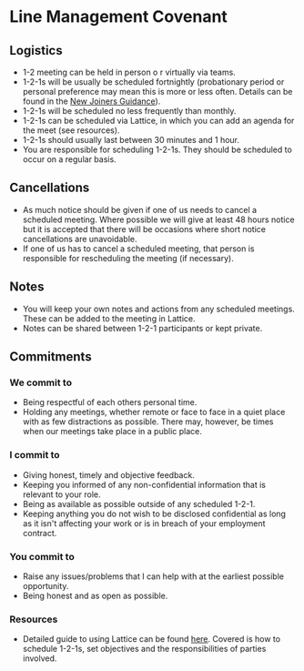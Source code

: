 # Line Management Covenant

## Logistics

- 1-2 meeting can be held in person o r virtually via teams.
- 1-2-1s will be usually be scheduled fortnightly (probationary period or
  personal preference may mean this is more or less often. Details can be found
  in the [New Joiners Guidance](/guides/new-joiner)).
- 1-2-1s will be scheduled no less frequently than monthly.
- 1-2-1s can be scheduled via Lattice, in which you can add an agenda for the meet (see resources).
- 1-2-1s should usually last between 30 minutes and 1 hour.
- You are responsible for scheduling 1-2-1s. They should be scheduled to occur
  on a regular basis.

## Cancellations

- As much notice should be given if one of us needs to cancel a scheduled
  meeting. Where possible we will give at least 48 hours notice but it is
  accepted that there will be occasions where short notice cancellations are
  unavoidable.
- If one of us has to cancel a scheduled meeting, that person is responsible for
  rescheduling the meeting (if necessary).

## Notes

- You will keep your own notes and actions from any scheduled meetings. These can be added to the meeting in Lattice.
- Notes can be shared between 1-2-1 participants or kept private. 

## Commitments

### We commit to

- Being respectful of each others personal time.
- Holding any meetings, whether remote or face to face in a quiet place with as
  few distractions as possible. There may, however, be times when our meetings
  take place in a public place.

### I commit to

- Giving honest, timely and objective feedback.
- Keeping you informed of any non-confidential information that is relevant to
  your role.
- Being as available as possible outside of any scheduled 1-2-1.
- Keeping anything you do not wish to be disclosed confidential as long as it
  isn't affecting your work or is in breach of your employment contract.

### You commit to

- Raise any issues/problems that I can help with at the earliest possible
  opportunity.
- Being honest and as open as possible.

### Resources

- Detailed guide to using Lattice can be found [here](https://thedatashed.sharepoint.com/sites/sds/SitePages/1-to-1%27s-and-Objectives.aspx). Covered is how to schedule 1-2-1s, set objectives and the responsibilities of parties involved. 

